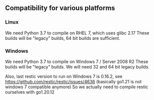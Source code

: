 ## Compatibility for various platforms

### Linux

We need Python 3.7 to compile on RHEL 7, which uses glibc 2.17
These builds will be "legacy" builds, 64 bit builds are sufficient.

### Windows

We need Python 3.7 to compile on Windows 7 / Server 2008 R2
These builds will be "legacy" builds. We will need 32 and 64 bit legacy builds.

Also, last restic version to run on Windows 7 is 0.16.2, see https://github.com/restic/restic/issues/4636 (basically go1.21 is not windows 7 compatible anymore)
So we actually need to compile restic ourselves with go1.20.12

